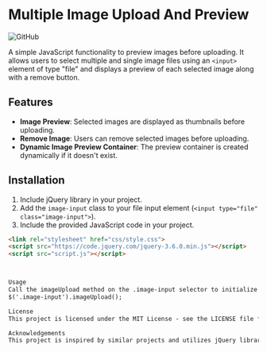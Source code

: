 # Multiple Image Upload And Preview

![GitHub](https://img.shields.io/github/license/mrhbappy/jquery-multiple-image-upload-and-preview)

A simple JavaScript functionality to preview images before uploading. It allows users to select multiple and single image files using an `<input>` element of type "file" and displays a preview of each selected image along with a remove button.

## Features

- **Image Preview**: Selected images are displayed as thumbnails before uploading.
- **Remove Image**: Users can remove selected images before uploading.
- **Dynamic Image Preview Container**: The preview container is created dynamically if it doesn't exist.

## Installation

1. Include jQuery library in your project.
2. Add the `image-input` class to your file input element (`<input type="file" class="image-input">`).
3. Include the provided JavaScript code in your project.

```html
<link rel="stylesheet" href="css/style.css">
<script src="https://code.jquery.com/jquery-3.6.0.min.js"></script>
<script src="script.js"></script>



Usage
Call the imageUpload method on the .image-input selector to initialize the functionality.
$('.image-input').imageUpload();

License
This project is licensed under the MIT License - see the LICENSE file for details.

Acknowledgements
This project is inspired by similar projects and utilizes jQuery library.




